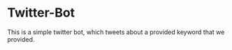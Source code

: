 # Twitter-Bot
This is a simple twitter bot, which tweets about a provided keyword that we provided. 
